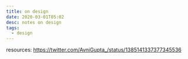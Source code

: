 ```yaml
---
title: on design
date: 2020-03-01T05:02
desc: notes on design
tags:
  - design
---
```

resources: https://twitter.com/AvniGupta_/status/1385141337377345536
